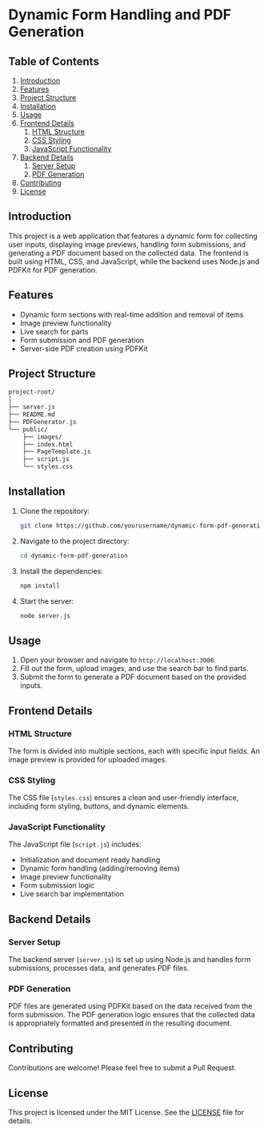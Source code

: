 # Dynamic Form Handling and PDF Generation

## Table of Contents
1. [Introduction](#introduction)
2. [Features](#features)
3. [Project Structure](#project-structure)
4. [Installation](#installation)
5. [Usage](#usage)
6. [Frontend Details](#frontend-details)
    1. [HTML Structure](#html-structure)
    2. [CSS Styling](#css-styling)
    3. [JavaScript Functionality](#javascript-functionality)
7. [Backend Details](#backend-details)
    1. [Server Setup](#server-setup)
    2. [PDF Generation](#pdf-generation)
8. [Contributing](#contributing)
9. [License](#license)

## Introduction

This project is a web application that features a dynamic form for collecting user inputs, displaying image previews, handling form submissions, and generating a PDF document based on the collected data. The frontend is built using HTML, CSS, and JavaScript, while the backend uses Node.js and PDFKit for PDF generation.

## Features

- Dynamic form sections with real-time addition and removal of items
- Image preview functionality
- Live search for parts
- Form submission and PDF generation
- Server-side PDF creation using PDFKit

## Project Structure

```markdown
project-root/
│
├── server.js
├── README.md
├── PDFGenerator.js
└── public/
    ├── images/ 
    ├── index.html
    ├── PageTemplate.js
    ├── script.js
    └── styles.css
```

## Installation

1. Clone the repository:
    ```bash
    git clone https://github.com/yourusername/dynamic-form-pdf-generation.git
    ```
2. Navigate to the project directory:
    ```bash
    cd dynamic-form-pdf-generation
    ```
3. Install the dependencies:
    ```bash
    npm install
    ```
4. Start the server:
    ```bash
    node server.js
    ```

## Usage

1. Open your browser and navigate to `http://localhost:3000`.
2. Fill out the form, upload images, and use the search bar to find parts.
3. Submit the form to generate a PDF document based on the provided inputs.

## Frontend Details

### HTML Structure

The form is divided into multiple sections, each with specific input fields. An image preview is provided for uploaded images.

### CSS Styling

The CSS file (`styles.css`) ensures a clean and user-friendly interface, including form styling, buttons, and dynamic elements.

### JavaScript Functionality

The JavaScript file (`script.js`) includes:

- Initialization and document ready handling
- Dynamic form handling (adding/removing items)
- Image preview functionality
- Form submission logic
- Live search bar implementation

## Backend Details

### Server Setup

The backend server (`server.js`) is set up using Node.js and handles form submissions, processes data, and generates PDF files.

### PDF Generation

PDF files are generated using PDFKit based on the data received from the form submission. The PDF generation logic ensures that the collected data is appropriately formatted and presented in the resulting document.

## Contributing

Contributions are welcome! Please feel free to submit a Pull Request.

## License

This project is licensed under the MIT License. See the [LICENSE](LICENSE) file for details.
